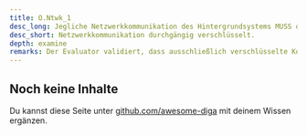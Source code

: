 ```yaml
---
title: O.Ntwk_1
desc_long: Jegliche Netzwerkkommunikation des Hintergrundsystems MUSS durchgängig verschlüsselt (zum Beispiel TLS) werden. Dies schließt auch die Kommunikation innerhalb des Hintergrundsystem-Netzwerks mit ein.
desc_short: Netzwerkkommunikation durchgängig verschlüsselt.
depth: examine
remarks: Der Evaluator validiert, dass ausschließlich verschlüsselte Kommunikation zwischen der Anwendung und anderen Komponenten möglich ist.
---
```


## Noch keine Inhalte

Du kannst diese Seite unter [github.com/awesome-diga](https://github.com/awesome-diga/tr-faq) mit deinem Wissen ergänzen.
